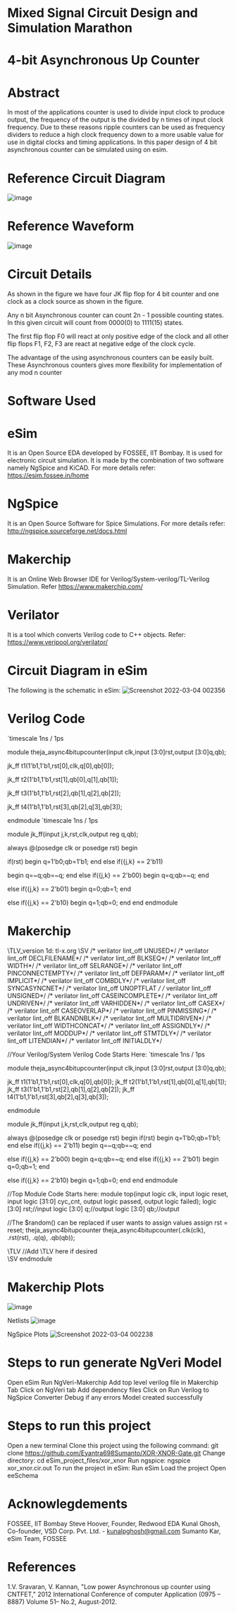 # Mixed Signal Circuit Design and Simulation Marathon
# 4-bit Asynchronous Up Counter
# Abstract
In most of the applications counter is used to divide input clock to produce output, the frequency of the output is the divided by n times of input clock frequency. Due to these reasons ripple counters can be used as frequency dividers to reduce a high clock frequency down to a more usable value for use in digital clocks and timing applications. In this paper design of 4 bit asynchronous counter can be simulated using on esim.

# Reference Circuit Diagram
![image](https://user-images.githubusercontent.com/79637087/157170488-db3889fb-c906-424e-9b1d-ad8fa7bfe0e4.png)


# Reference Waveform
![image](https://user-images.githubusercontent.com/79637087/157170606-f08dbb6d-cb40-41ab-b4d1-018e3311236d.png)


# Circuit Details
As shown in the figure we have four JK flip flop for 4 bit counter and one clock as a clock source as shown in the figure.

Any n bit Asynchronous counter can count 2n - 1 possible counting states. In this given circuit will count from 0000(0) to 1111(15) states.

The first flip flop F0 will react at only positive edge of the clock and all other flip flops F1, F2, F3 are react at negative edge of the clock cycle.

The advantage of the using asynchronous counters can be easily built. These Asynchronous counters gives more flexibility for implementation of any mod n counter

# Software Used
# eSim
It is an Open Source EDA developed by FOSSEE, IIT Bombay. It is used for electronic circuit simulation. It is made by the combination of two software namely NgSpice and KiCAD.
For more details refer:
https://esim.fossee.in/home

# NgSpice
It is an Open Source Software for Spice Simulations. For more details refer:
http://ngspice.sourceforge.net/docs.html

# Makerchip
It is an Online Web Browser IDE for Verilog/System-verilog/TL-Verilog Simulation. Refer
https://www.makerchip.com/

# Verilator
It is a tool which converts Verilog code to C++ objects. Refer: https://www.veripool.org/verilator/

# Circuit Diagram in eSim
The following is the schematic in eSim: 
![Screenshot 2022-03-04 002356](https://user-images.githubusercontent.com/79637087/157171031-cddbbbf1-e74e-473b-909c-bd58b273186b.png)


# Verilog Code
`timescale 1ns / 1ps

module theja_async4bitupcounter(input clk,input [3:0]rst,output [3:0]q,qb);

jk_ff t1(1'b1,1'b1,rst[0],clk,q[0],qb[0]);

jk_ff t2(1'b1,1'b1,rst[1],qb[0],q[1],qb[1]);

jk_ff t3(1'b1,1'b1,rst[2],qb[1],q[2],qb[2]);

jk_ff t4(1'b1,1'b1,rst[3],qb[2],q[3],qb[3]);

endmodule
 `timescale 1ns / 1ps

 
module jk_ff(input j,k,rst,clk,output reg q,qb);

always @(posedge clk or posedge rst)
begin

if(rst)
begin q=1'b0;qb=1'b1; end 
else if({j,k} == 2'b11)

begin q=~q;qb=~q; end
else if({j,k} == 2'b00)
begin q=q;qb=~q; end

else if({j,k} == 2'b01)
begin q=0;qb=1; end

else if({j,k} == 2'b10)
begin q=1;qb=0; end
end
endmodule

# Makerchip
\TLV_version 1d: tl-x.org
\SV
/* verilator lint_off UNUSED*/  /* verilator lint_off DECLFILENAME*/  /* verilator lint_off BLKSEQ*/  /* verilator lint_off WIDTH*/  /* verilator lint_off SELRANGE*/  /* verilator lint_off PINCONNECTEMPTY*/  /* verilator lint_off DEFPARAM*/  /* verilator lint_off IMPLICIT*/  /* verilator lint_off COMBDLY*/  /* verilator lint_off SYNCASYNCNET*/  /* verilator lint_off UNOPTFLAT */  /* verilator lint_off UNSIGNED*/  /* verilator lint_off CASEINCOMPLETE*/  /* verilator lint_off UNDRIVEN*/  /* verilator lint_off VARHIDDEN*/  /* verilator lint_off CASEX*/  /* verilator lint_off CASEOVERLAP*/  /* verilator lint_off PINMISSING*/  /* verilator lint_off BLKANDNBLK*/  /* verilator lint_off MULTIDRIVEN*/  /* verilator lint_off WIDTHCONCAT*/  /* verilator lint_off ASSIGNDLY*/  /* verilator lint_off MODDUP*/  /* verilator lint_off STMTDLY*/  /* verilator lint_off LITENDIAN*/  /* verilator lint_off INITIALDLY*/    

//Your Verilog/System Verilog Code Starts Here:
`timescale 1ns / 1ps

module theja_async4bitupcounter(input clk,input [3:0]rst,output [3:0]q,qb);

jk_ff t1(1'b1,1'b1,rst[0],clk,q[0],qb[0]);
jk_ff t2(1'b1,1'b1,rst[1],qb[0],q[1],qb[1]);
jk_ff t3(1'b1,1'b1,rst[2],qb[1],q[2],qb[2]);
jk_ff t4(1'b1,1'b1,rst[3],qb[2],q[3],qb[3]);

endmodule
 
module jk_ff(input j,k,rst,clk,output reg q,qb);

always @(posedge clk or posedge rst)
begin
if(rst)
begin q=1'b0;qb=1'b1; end
else if({j,k} == 2'b11)
begin q=~q;qb=~q; end

else if({j,k} == 2'b00)
begin q=q;qb=~q; end
else if({j,k} == 2'b01)
begin q=0;qb=1; end

else if({j,k} == 2'b10)
begin q=1;qb=0; end
end
endmodule

//Top Module Code Starts here:
	module top(input logic clk, input logic reset, input logic [31:0] cyc_cnt, output logic passed, output logic failed);
		logic  [3:0] rst;//input
		logic  [3:0] q;//output
		logic  [3:0] qb;//output

//The $random() can be replaced if user wants to assign values
		assign rst = reset;
		theja_async4bitupcounter theja_async4bitupcounter(.clk(clk), .rst(rst), .q(q), .qb(qb));
	
\TLV
//Add \TLV here if desired                                     
\SV
endmodule

# Makerchip Plots
![image](https://user-images.githubusercontent.com/79637087/157172353-a53e6a2c-b0be-4345-8e67-c470cb822381.png)


Netlists
![image](https://user-images.githubusercontent.com/79637087/157172600-957d71c5-7691-4df7-8c63-d7cb93200e68.png)


NgSpice Plots
![Screenshot 2022-03-04 002238](https://user-images.githubusercontent.com/79637087/157172739-19bc538f-6a65-48df-a223-c56717524757.png)


# Steps to run generate NgVeri Model
Open eSim
Run NgVeri-Makerchip
Add top level verilog file in Makerchip Tab
Click on NgVeri tab
Add dependency files
Click on Run Verilog to NgSpice Converter
Debug if any errors
Model created successfully
# Steps to run this project
Open a new terminal
Clone this project using the following command:
git clone https://github.com/Eyantra698Sumanto/XOR-XNOR-Gate.git
Change directory:
cd eSim_project_files/xor_xnor
Run ngspice:
ngspice xor_xnor.cir.out
To run the project in eSim:
Run eSim
Load the project
Open eeSchema
# Acknowlegdements
FOSSEE, IIT Bombay
Steve Hoover, Founder, Redwood EDA
Kunal Ghosh, Co-founder, VSD Corp. Pvt. Ltd. - kunalpghosh@gmail.com
Sumanto Kar, eSim Team, FOSSEE
# References
1.V. Sravaran, V. Kannan, "Low power Asynchronous up counter using CNTFET," 2012 International Conference of computer Application (0975 – 8887) Volume 51– No.2, August-2012. 

